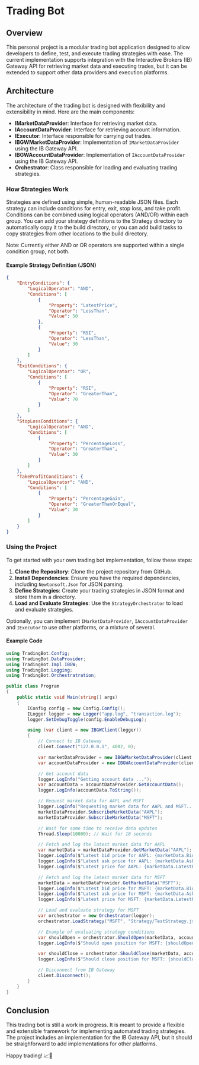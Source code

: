 # Trading Bot

## Overview
This personal project is a modular trading bot application designed to allow developers to define, test, and execute trading strategies with ease. The current implementation supports integration with the Interactive Brokers (IB) Gateway API for retrieving market data and executing trades, but it can be extended to support other data providers and execution platforms.

## Architecture
The architecture of the trading bot is designed with flexibility and extensibility in mind. Here are the main components:

- **IMarketDataProvider**: Interface for retrieving market data.
- **IAccountDataProvider**: Interface for retrieving account information.
- **IExecutor**: Interface responsible for carrying out trades.
- **IBGWMarketDataProvider**: Implementation of `IMarketDataProvider` using the IB Gateway API.
- **IBGWAccountDataProvider**: Implementation of `IAccountDataProvider` using the IB Gateway API.
- **Orchestrator**: Class responsible for loading and evaluating trading strategies.

### How Strategies Work
Strategies are defined using simple, human-readable JSON files. Each strategy can include conditions for entry, exit, stop loss, and take profit. Conditions can be combined using logical operators (AND/OR) within each group. You can add your strategy definitions to the Strategy directory to automatically copy it to the build directory, or you can add build tasks to copy strategies from other locations to the build directory.

Note: Currently either AND or OR operators are supported within a single condition group, not both.

#### Example Strategy Definition (JSON)
```json
{
    "EntryConditions": {
        "LogicalOperator": "AND",
        "Conditions": [
            {
                "Property": "LatestPrice",
                "Operator": "LessThan",
                "Value": 50
            },
            {
                "Property": "RSI",
                "Operator": "LessThan",
                "Value": 30
            }
        ]
    },
    "ExitConditions": {
        "LogicalOperator": "OR",
        "Conditions": [
            {
                "Property": "RSI",
                "Operator": "GreaterThan",
                "Value": 70
            }
        ]
    },
    "StopLossConditions": {
        "LogicalOperator": "AND",
        "Conditions": [
            {
                "Property": "PercentageLoss",
                "Operator": "GreaterThan",
                "Value": 30
            }
        ]
    },
    "TakeProfitConditions": {
        "LogicalOperator": "AND",
        "Conditions": [
            {
                "Property": "PercentageGain",
                "Operator": "GreaterThanOrEqual",
                "Value": 30
            }
        ]
    }
}
```

### Using the Project
To get started with your own trading bot implementation, follow these steps:

1. **Clone the Repository**: Clone the project repository from GitHub.
2. **Install Dependencies**: Ensure you have the required dependencies, including `Newtonsoft.Json` for JSON parsing.
3. **Define Strategies**: Create your trading strategies in JSON format and store them in a directory.
4. **Load and Evaluate Strategies**: Use the `StrategyOrchestrator` to load and evaluate strategies.

Optionally, you can implement `IMarketDataProvider`, `IAccountDataProvider` and `IExecutor` to use other platforms, or a mixture of several.

#### Example Code
```csharp
using TradingBot.Config;
using TradingBot.DataProvider;
using TradingBot.Impl.IBGW;
using TradingBot.Logging;
using TradingBot.Orchestratration;

public class Program
{
    public static void Main(string[] args)
    {
        IConfig config = new Config.Config();
        ILogger logger = new Logger("app.log", "transaction.log");
        logger.SetDebugToggle(config.EnableDebugLog);

        using (var client = new IBGWClient(logger))
        {
            // Connect to IB Gateway
            client.Connect("127.0.0.1", 4002, 0);

            var marketDataProvider = new IBGWMarketDataProvider(client, logger);
            var accountDataProvider = new IBGWAccountDataProvider(client, config.AccountId, logger);

            // Get account data
            logger.LogInfo("Getting account data ...");
            var accountData = accountDataProvider.GetAccountData();
            logger.LogInfo(accountData.ToString());

            // Request market data for AAPL and MSFT
            logger.LogInfo("Requesting market data for AAPL and MSFT...");
            marketDataProvider.SubscribeMarketData("AAPL");
            marketDataProvider.SubscribeMarketData("MSFT");

            // Wait for some time to receive data updates
            Thread.Sleep(10000); // Wait for 10 seconds

            // Fetch and log the latest market data for AAPL
            var marketData = marketDataProvider.GetMarketData("AAPL");
            logger.LogInfo($"Latest bid price for AAPL: {marketData.BidPrice}");
            logger.LogInfo($"Latest ask price for AAPL: {marketData.AskPrice}");
            logger.LogInfo($"Latest price for AAPL: {marketData.LatestPrice}");

            // Fetch and log the latest market data for MSFT
            marketData = marketDataProvider.GetMarketData("MSFT");
            logger.LogInfo($"Latest bid price for MSFT: {marketData.BidPrice}");
            logger.LogInfo($"Latest ask price for MSFT: {marketData.AskPrice}");
            logger.LogInfo($"Latest price for MSFT: {marketData.LatestPrice}");

            // Load and evaluate strategy for MSFT
            var orchestrator = new Orchestrator(logger);
            orchestrator.LoadStrategy("MSFT", "Strategy/TestStrategy.json");

            // Example of evaluating strategy conditions
            var shouldOpen = orchestrator.ShouldOpen(marketData, accountData, "MSFT");
            logger.LogInfo($"Should open position for MSFT: {shouldOpen}");

            var shouldClose = orchestrator.ShouldClose(marketData, accountData, "MSFT");
            logger.LogInfo($"Should close position for MSFT: {shouldClose}");

            // Disconnect from IB Gateway
            client.Disconnect();
        }
    }
}
```

## Conclusion
This trading bot is still a work in progress. It is meant to provide a flexible and extensible framework for implementing automated trading strategies. The project includes an implementation for the IB Gateway API, but it should be straighforward to add implementations for other platforms. 

Happy trading! 📈🚀
